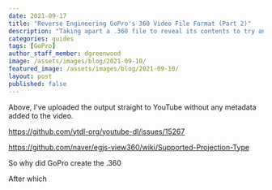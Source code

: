 ```yaml
---
date: 2021-09-17
title: "Reverse Engineering GoPro's 360 Video File Format (Part 2)"
description: "Taking apart a .360 file to reveal its contents to try and understand how it can be processed (without GoPro software)."
categories: guides
tags: [GoPro]
author_staff_member: dgreenwood
image: /assets/images/blog/2021-09-10/
featured_image: /assets/images/blog/2021-09-10/
layout: post
published: false
---
```







Above, I've uploaded the output straight to YouTube without any metadata added to the video.


https://github.com/ytdl-org/youtube-dl/issues/15267

https://github.com/naver/egjs-view360/wiki/Supported-Projection-Type

So why did GoPro create the .360

After which